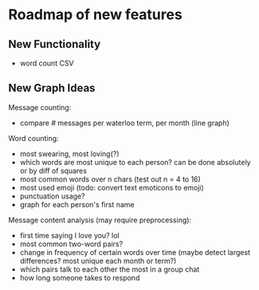 # Roadmap of new features

## New Functionality

* word count CSV


## New Graph Ideas

Message counting:

* compare # messages per waterloo term, per month (line graph)

Word counting:

* most swearing, most loving(?)
* which words are most unique to each person? can be done absolutely or by diff of squares
* most common words over n chars (test out n = 4 to 16)
* most used emoji (todo: convert text emoticons to emoji)
* punctuation usage?
* graph for each person's first name

Message content analysis (may require preprocessing):

* first time saying I love you? lol
* most common two-word pairs?
* change in frequency of certain words over time (maybe detect largest differences? most unique each month or term?)
* which pairs talk to each other the most in a group chat
* how long someone takes to respond
